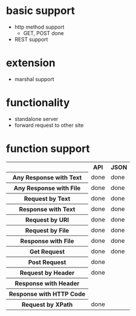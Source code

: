 # basic support
* http method support
  * GET, POST done
* REST support

# extension
* marshal support

# functionality
* standalone server
* forward request to other site

# function support

<table>

<tr>
<th>
</th>
<th>
API
</th>
<th>
JSON
</th>
</tr>

<tr>
<th>
Any Response with Text
</th>
<td>
done
</td>
<td>
done
</td>
</tr>

<tr>
<th>
Any Response with File
</th>
<td>
done
</td>
<td>
done
</td>
</tr>

<tr>
<th>
Request by Text
</th>
<td>
done
</td>
<td>
done
</td>
</tr>

<tr>
<th>
Response with Text
</th>
<td>
done
</td>
<td>
done
</td>
</tr>

<tr>
<th>
Request by URI
</th>
<td>
done
</td>
<td>
done
</td>
</tr>

<tr>
<th>
Request by File
</th>
<td>
done
</td>
<td>
done
</td>
</tr>

<tr>
<th>
Response with File
</th>
<td>
done
</td>
<td>
done
</td>
</tr>

<tr>
<th>
Get Request
</th>
<td>
done
</td>
<td>
done
</td>
</tr>

<tr>
<th>
Post Request
</th>
<td>
done
</td>
<td>
</td>
</tr>

<tr>
<th>
Request by Header
</th>
<td>
done
</td>
<td>
</td>
</tr>

<tr>
<th>
Response with Header
</th>
<td>
</td>
<td>
</td>
</tr>

<tr>
<th>
Response with HTTP Code
</th>
<td>
</td>
<td>
</td>
</tr>

<tr>
<th>
Request by XPath
</th>
<td>
done
</td>
<td>
</td>
</tr>

</table>